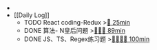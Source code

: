 -
- [[Daily Log]]
	- TODO React coding-Redux >[🍅 25min](#agenda-pomo://?t=f-1689172752579-1500)
	- DONE 算法- N皇后问题 >[🍅🍅🍅 89min](#agenda-pomo://?t=f-1689150611451-1500%2Cf-1689153874456-1500%2Cf-1689156668417-1500%2Cp-1689171274908-808)
	- DONE JS、TS、Regex练习题 >[🍅🍅🍅🍅 100min](#agenda-pomo://?t=f-1689128294038-1500%2Cf-1689140595106-1500%2Cf-1689142439635-1500%2Cf-1689144011699-1500)